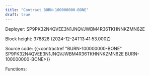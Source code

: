 ```yaml
---
title: "Contract BURN-100000000-BONE"
draft: true
---
```

Deployer: SP9PK32N4QVEE3N1JNQVJWBM4R36TKHNNKZMN62E


 



Block height: 378828 (2024-12-24T13:41:53.000Z)

Source code: {{<contractref "BURN-100000000-BONE" SP9PK32N4QVEE3N1JNQVJWBM4R36TKHNNKZMN62E BURN-100000000-BONE>}}

Functions:


